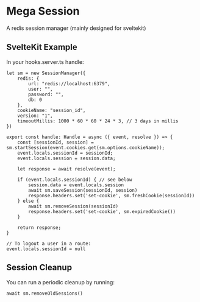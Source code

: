 # Mega Session

A redis session manager (mainly designed for sveltekit)

## SvelteKit Example
In your hooks.server.ts handle:
```
let sm = new SessionManager({
    redis: {
        url: "redis://localhost:6379",
        user: "",
        password: "",
        db: 0
    },
    cookieName: "session_id",
    version: "1",
    timeoutMillis: 1000 * 60 * 60 * 24 * 3, // 3 days in millis
})

export const handle: Handle = async ({ event, resolve }) => {
    const [sessionId, session] = sm.startSession(event.cookies.get(sm.options.cookieName));
    event.locals.sessionId = sessionId;
    event.locals.session = session.data;

    let response = await resolve(event);

    if (event.locals.sessionId) { // see below
        session.data = event.locals.session
        await sm.saveSession(sessionId, session)
        response.headers.set('set-cookie', sm.freshCookie(sessionId))
    } else {
        await sm.removeSession(sessionId)
        response.headers.set('set-cookie', sm.expiredCookie())
    }

    return response;
}

// To logout a user in a route:
event.locals.sessionId = null
```

## Session Cleanup
You can run a periodic cleanup by running:
```
await sm.removeOldSessions()
```
